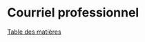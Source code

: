 # Courriel professionnel

<!-- À publier

[Généralités sur la rédaction d'un courriel](http://bdl.oqlf.gouv.qc.ca/bdl/gabarit_bdl.asp?Th=2&t1=&id=2347 "Lien vers l'article « Généralités sur la rédaction d'un courriel » sur la Banque de dépannage linguistique de l'Office québécois de la langue française") (2 min.)

[En-tête du courriel](http://bdl.oqlf.gouv.qc.ca/bdl/gabarit_bdl.asp?Th=2&t1=&id=4943 "Lien vers l'article « En-tête » sur la Banque de dépannage linguistique de l'Office québécois de la langue française") (6 min.)

[Début du message et formule d'appel](http://bdl.oqlf.gouv.qc.ca/bdl/gabarit_bdl.asp?Th=2&t1=&id=4944 "Lien vers l'article « Début du message et formule d'appel » sur la Banque de dépannage linguistique de l'Office québécois de la langue française") (6 min.)

-->



[Table des matières](SUMMARY.md)